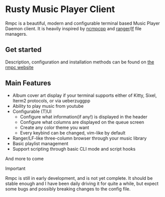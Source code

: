# Rusty Music Player Client

Rmpc is a beautiful, modern and configurable terminal based Music Player Daemon client. It is
heavily inspired by [ncmpcpp](https://github.com/ncmpcpp/ncmpcpp) and
[ranger](https://github.com/ranger/ranger)/[lf](https://github.com/gokcehan/lf) file managers.

## Get started

Description, configuration and installation methods can be found on [the rmpc website](https://mierak.github.io/rmpc/)

## Main Features

- Album cover art display if your terminal supports either of Kitty, Sixel, Iterm2 protocols, or via ueberzuggpp
- Ability to play music from youtube
- Configurable (T)UI
  - Configure what information(if any!) is displayed in the header
  - Configure what columns are displayed on the queue screen
  - Create any color theme you want
  - Every keybind can be changed, vim-like by default
- Ranger/LF-like three-column browser through your music library
- Basic playlist management
- Support scripting through basic CLI mode and script hooks

And more to come

> [!IMPORTANT]  
> Rmpc is still in early development, and is not yet complete. It should be stable enough and I have
> been daily driving it for quite a while, but expect some bugs and possibly breaking changes to the
> config file.
